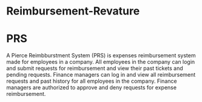# Reimbursement-Revature

# PRS

A Pierce Reimbburstment System (PRS) is expenses reimbursement system made for employees in a company. 
All employees in the company can login and submit requests for reimbursement and view their past tickets and pending requests.
Finance managers can log in and view all reimbursement requests and past history for all employees in the company.
Finance managers are authorized to approve and deny requests for expense reimbursement.
